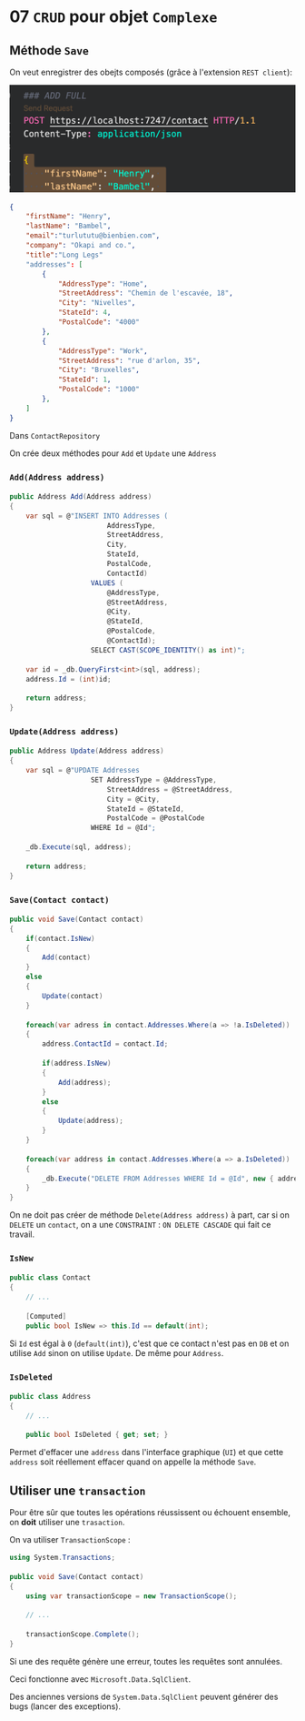# 07 `CRUD` pour objet `Complexe`



## Méthode `Save`

On veut enregistrer des obejts composés (grâce à l'extension `REST client`):

<img src="assets/rest-client-add-complex-object-fna.png" alt="rest-client-add-complex-object-fna" style="zoom:50%;" />

```json
{
    "firstName": "Henry", 
    "lastName": "Bambel", 
    "email":"turlututu@bienbien.com", 
    "company": "Okapi and co.", 
    "title":"Long Legs"
    "addresses": [
        {
            "AddressType": "Home",
            "StreetAddress": "Chemin de l'escavée, 18",
            "City": "Nivelles",
            "StateId": 4,
            "PostalCode": "4000"
        },
        {
            "AddressType": "Work",
            "StreetAddress": "rue d'arlon, 35",
            "City": "Bruxelles",
            "StateId": 1,
            "PostalCode": "1000"
        },
    ]
}
```

Dans `ContactRepository`

On crée deux méthodes pour `Add` et `Update` une `Address`

### `Add(Address address)`

```cs
public Address Add(Address address)
{
    var sql = @"INSERT INTO Addresses (
                        AddressType, 
                        StreetAddress, 
                        City, 
                        StateId, 
                        PostalCode,
                        ContactId)
                    VALUES (
                        @AddressType, 
                        @StreetAddress, 
                        @City, 
                        @StateId, 
                        @PostalCode,
                        @ContactId);
                    SELECT CAST(SCOPE_IDENTITY() as int)";

    var id = _db.QueryFirst<int>(sql, address);
    address.Id = (int)id;

    return address;
}
```



### `Update(Address address)`

```cs
public Address Update(Address address)
{
    var sql = @"UPDATE Addresses
                    SET AddressType = @AddressType, 
                        StreetAddress = @StreetAddress, 
                        City = @City, 
                        StateId = @StateId, 
                        PostalCode = @PostalCode
                    WHERE Id = @Id";

    _db.Execute(sql, address);

    return address;
}
```



### `Save(Contact contact)`

```cs
public void Save(Contact contact)
{
    if(contact.IsNew)
    {
        Add(contact)
    }
    else
    {
        Update(contact)
    }
    
    foreach(var adress in contact.Addresses.Where(a => !a.IsDeleted))
    {
        address.ContactId = contact.Id;
        
        if(address.IsNew)
        {
            Add(address);
        }
        else
        {
            Update(address);
        }
    }
    
    foreach(var address in contact.Addresses.Where(a => a.IsDeleted))
    {
        _db.Execute("DELETE FROM Addresses WHERE Id = @Id", new { address.Id });
    }
}
```

On ne doit pas créer de méthode `Delete(Address address)` à part, car si on `DELETE` un `contact`, on a une `CONSTRAINT` : `ON DELETE CASCADE` qui fait ce travail.



### `IsNew`

```cs
public class Contact
{
    // ...

	[Computed]      
    public bool IsNew => this.Id == default(int);
```

Si `Id` est égal à `0` (`default(int)`), c'est que ce contact n'est pas en `DB` et on utilise `Add` sinon on utilise `Update`. De même pour `Address`.



### `IsDeleted`

```cs
public class Address
{
    // ...
    
    public bool IsDeleted { get; set; }
```

Permet d'effacer une `address` dans l'interface graphique (`UI`) et que cette `address` soit réellement effacer quand on appelle la méthode `Save`.



## Utiliser une `transaction`

Pour être sûr que toutes les opérations réussissent ou échouent ensemble, on **doit** utiliser une `trasaction`.

On va utiliser `TransactionScope` :

```cs
using System.Transactions;

public void Save(Contact contact)
{
    using var transactionScope = new TransactionScope();

    // ...

    transactionScope.Complete();
}
```

Si une des requête génère une erreur, toutes les requêtes sont annulées.

Ceci fonctionne avec `Microsoft.Data.SqlClient`.

Des anciennes versions de `System.Data.SqlClient` peuvent générer des bugs (lancer des exceptions).

















